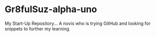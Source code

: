 # Gr8fulSuz-alpha-uno
My Start-Up Repository...
A novis who is trying GitHub and looking for snippets to further my learning.
